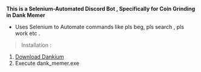 **This is a Selenium-Automated Discord Bot , Specifically for Coin Grinding in Dank Memer**
* Uses Selenium to Automate commands like pls beg, pls search , pls work etc .

>Installation :
1. [Download Dankium](https://github.com/Vishard-006/Dankium/tree/main/output/dank_memer)
2. Execute dank_memer.exe







